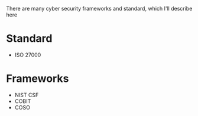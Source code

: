 There are many cyber security frameworks and standard, which I'll describe here

# Standard
- ISO 27000

# Frameworks
- NIST CSF
- COBIT
- COSO
